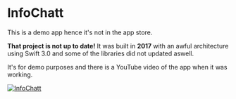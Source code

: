 # InfoChatt
This is a demo app hence it's not in the app store. 

**That project is not up to date!** It was built in **2017** with an awful architecture using Swift 3.0 and some of the libraries did not updated aswell.

It's for demo purposes and there is a YouTube video of the app when it was working.

[![InfoChatt](https://img.youtube.com/vi/Tft8SAjJ7Sc/0.jpg)](https://www.youtube.com/watch?v=Tft8SAjJ7Sc "InfoChatt")
